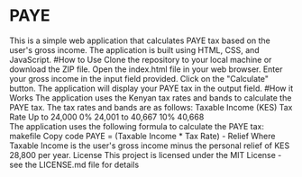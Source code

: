 # PAYE
 This is a simple web application that calculates PAYE tax based on the user's gross income. The application is built using HTML, CSS, and JavaScript. 
 #How to Use 
Clone the repository to your local machine or download the ZIP file. Open the index.html file in your web browser. Enter your gross income in the input field provided. Click on the "Calculate" button. The application will display your PAYE tax in the output field. 
 #How it Works 
The application uses the Kenyan tax rates and bands to calculate the PAYE tax. The tax rates and bands are as follows:  Taxable Income (KES)	Tax Rate Up to 24,000	0% 24,001 to 40,667	10% 40,668  
The application uses the following formula to calculate the PAYE tax:  makefile Copy code PAYE = (Taxable Income * Tax Rate) - Relief Where Taxable Income is the user's gross income minus the personal relief of KES 28,800 per year.  License This project is licensed under the MIT License - see the LICENSE.md file for details
